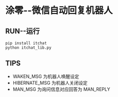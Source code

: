 # 涂零--微信自动回复机器人

## RUN--运行
```shell
pip install itchat
python itchat_lib.py
``` 

## TIPS
* WAKEN_MSG 为机器人唤醒设定
* HIBERNATE_MSG 为机器人关闭设定
* MAN_MSG 为询问信息对应回答为 MAN_REPLY